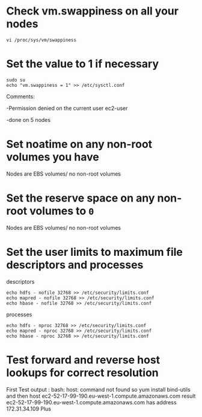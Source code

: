 # Check vm.swappiness on all your nodes #

    vi /proc/sys/vm/swappiness

# Set the value to 1 if necessary #

    sudo su
    echo "vm.swappiness = 1" >> /etc/sysctl.conf

Comments: 

-Permission denied on the current user ec2-user

-done on 5 nodes


# Set noatime on any non-root volumes you have #

Nodes are EBS volumes/ no non-root volumes

# Set the reserve space on any non-root volumes to `0` #

Nodes are EBS volumes/ no non-root volumes

# Set the user limits to maximum file descriptors and processes #
descriptors

    echo hdfs - nofile 32768 >> /etc/security/limits.conf
	echo mapred - nofile 32768 >> /etc/security/limits.conf
	echo hbase - nofile 32768 >> /etc/security/limits.conf

processes

	echo hdfs - nproc 32768 >> /etc/security/limits.conf
	echo mapred - nproc 32768 >> /etc/security/limits.conf
	echo hbase - nproc 32768 >> /etc/security/limits.conf

# Test forward and reverse host lookups for correct resolution #

First Test output : 
    bash: host: command not found
so 
	yum install bind-utils
and then
	host ec2-52-17-99-190.eu-west-1.compute.amazonaws.com
result
	ec2-52-17-99-190.eu-west-1.compute.amazonaws.com has address 172.31.34.109
Plus 

 


